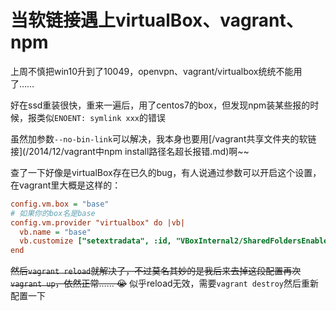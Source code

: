 # 当软链接遇上virtualBox、vagrant、npm

上周不慎把win10升到了10049，openvpn、vagrant/virtualbox统统不能用了……

好在ssd重装很快，重来一遍后，用了centos7的box，但发现npm装某些报的时候，报类似`ENOENT: symlink xxx`的错误

虽然加参数`--no-bin-link`可以解决，我本身也要用[/vagrant共享文件夹的软链接](/2014/12/vagrant中npm install路径名超长报错.md)啊~~

查了一下好像是virtualBox存在已久的bug，有人说通过参数可以开启这个设置，在vagrant里大概是这样的：
```ini
config.vm.box = "base"
# 如果你的box名是base
config.vm.provider "virtualbox" do |vb|
  vb.name = "base"
  vb.customize ["setextradata", :id, "VBoxInternal2/SharedFoldersEnableSymlinksCreate/base", "1"]
end
```

~~然后`vagrant reload`就解决了，不过莫名其妙的是我后来去掉这段配置再次`vagrant up`，依然正常…… :sob:~~ 似乎reload无效，需要`vagrant destroy`然后重新配置一下
